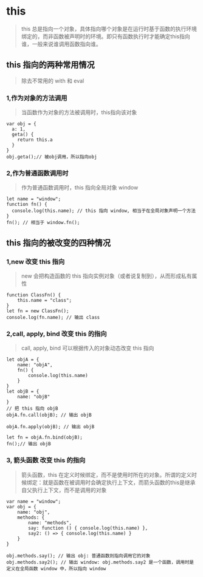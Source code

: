# this
> this 总是指向一个对象，具体指向哪个对象是在运行时基于函数的执行环境绑定的，而非函数被声明时的环境。即只有函数执行时才能确定this指向谁，一般来说谁调用函数指向谁。

## this 指向的两种常用情况
> 除去不常用的 with 和 eval

### 1,作为对象的方法调用
> 当函数作为对象的方法被调用时，this指向该对象

```
var obj = {
  a: 1,
  geta() {
    return this.a
  }
}
obj.geta();// 被obj调用，所以指向obj
```

### 2,作为普通函数调用时
> 作为普通函数调用时，this 指向全局对象 window

```
let name = "window";
function fn() {
  console.log(this.name); // this 指向 window, 相当于在全局对象声明一个方法 
}
fn(); // 相当于 window.fn();
```

## this 指向的被改变的四种情况
### 1,new 改变 this 指向
> new 会把构造函数的 this 指向实例对象（或者说复制到），从而形成私有属性

```
function ClassFn() {
    this.name = "class";
}
let fn = new ClassFn();
console.log(fn.name); // 输出 class
```

### 2,call, apply, bind 改变 this 的指向
> call, apply, bind 可以根据传入的对象动态改变 this 指向

```
let objA = {
    name: "objA",
    fn() {
        console.log(this.name)
    }
}
let objB = {
    name: "objB"
}
// 把 this 指向 objB
objA.fn.call(objB); // 输出 objB

objA.fn.apply(objB); // 输出 objB

let fn = objA.fn.bind(objB);
fn();// 输出 objB
```

### 3, 箭头函数 改变 this 的指向
> 箭头函数，this 在定义时候绑定，而不是使用时所在的对象。所谓的定义时候绑定：就是函数在被调用时会确定执行上下文，而箭头函数的this是继承自父执行上下文，而不是调用的对象

```
var name = "window";
var obj = {
    name: "obj",
    methods: {
        name: "methods",
        say: function () { console.log(this.name) },
        say2: () => { console.log(this.name) }
    }
}
  
obj.methods.say(); // 输出 obj: 普通函数则指向调用它的对象
obj.methods.say2(); // 输出 window: obj.methods.say2 是一个函数，调用时是定义在全局函数 window 中，所以指向 window
```